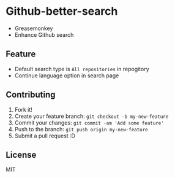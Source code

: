 # Github-better-search

* Greasemonkey
* Enhance Github search

## Feature

* Default search type is ``All repositories`` in repogitory
* Continue language option in search page

## Contributing

1. Fork it!
2. Create your feature branch: `git checkout -b my-new-feature`
3. Commit your changes: `git commit -am 'Add some feature'`
4. Push to the branch: `git push origin my-new-feature`
5. Submit a pull request :D

## License

MIT